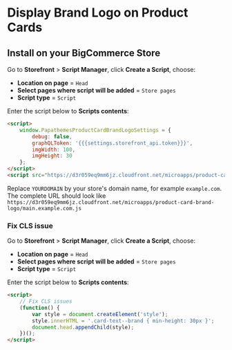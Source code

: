 # Display Brand Logo on Product Cards

## Install on your BigCommerce Store

Go to **Storefront** > **Script Manager**, click **Create a Script**, choose:

- **Location on page** = `Head`
- **Select pages where script will be added** = `Store pages`
- **Script type** = `Script`

Enter the script below to **Scripts contents**: 


```html
<script>
    window.PapathemesProductCardBrandLogoSettings = {
        debug: false,
        graphQLToken: '{{{settings.storefront_api.token}}}',
        imgWidth: 100,
        imgHeight: 30
    };
</script>
<script src="https://d3r059eq9mm6jz.cloudfront.net/microapps/product-card-brand-logo/main.YOURDOMAIN.js" async></script>
```

Replace `YOURDOMAIN` by your store's domain name, for example `example.com`. The complete URL should look like `https://d3r059eq9mm6jz.cloudfront.net/microapps/product-card-brand-logo/main.example.com.js`

### Fix CLS issue

Go to **Storefront** > **Script Manager**, click **Create a Script**, choose:

- **Location on page** = `Head`
- **Select pages where script will be added** = `Store pages`
- **Script type** = `Script`

Enter the script below to **Scripts contents**:

```html
<script>
    // Fix CLS issues
    (function() {
        var style = document.createElement('style');
        style.innerHTML = '.card-text--brand { min-height: 30px }';
        document.head.appendChild(style);
    })();
</script>
```


<!--
Source code: https://github.com/tvlgiao/bc-bigcommerce-api-app/microapps/product-card-brand-logo/
-->

